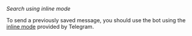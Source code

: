 *Search using inline mode*

To send a previously saved message, you should use the bot using the [inline mode](https://telegram.org/blog/inline-bots) provided by Telegram.
